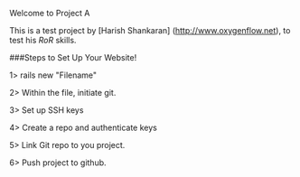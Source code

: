 
Welcome to Project A

This is a test project by 
[Harish Shankaran] (http://www.oxygenflow.net), to test his *RoR* skills.

###Steps to Set Up Your Website!

1> rails new "Filename"

2> Within the file, initiate git.

3> Set up SSH keys

4> Create a repo and authenticate keys

5> Link Git repo to you project.

6> Push project to github.




